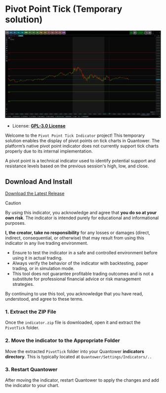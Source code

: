 # Pivot Point Tick (Temporary solution)

![preview Pivot Point Tick Indicator](.github/assets/image.png)

- License: **[GPL-3.0 License](./license.txt)**

Welcome to the `Pivot Point Tick Indicator` project! 
  This temporary solution enables the display of pivot points on tick charts 
  in Quantower. The platform’s native pivot point indicator does not currently 
  support tick charts properly due to its internal implementation.

A pivot point is a technical indicator used to identify potential support and 
  resistance levels based on the previous session's high, low, and close.  

## Download And Install

<a
    class="button button--primary"
    href="https://github.com/qtx-project/indicator-pivot-tick/releases/latest/download/indicator.zip"
    download
    target="_blank"
    rel="noopener noreferrer">Download the Latest Release</a>

> [!CAUTION]
> By using this indicator, you acknowledge and agree that **you do so at your own risk**.
> The indicator is intended purely for educational and informational purposes.
>
> **I, the creator, take no responsibility** for any losses or damages (direct, indirect, 
> consequential, or otherwise) that may result from using this indicator in any live 
> trading environment.
>
> - Ensure to test the indicator in a safe and controlled environment 
>   before using it in actual trading.
> - Always verify the behavior of the indicator with backtesting, paper 
>   trading, or in simulation mode.
> - This tool does not guarantee profitable trading outcomes and is not a 
>   substitute for professional financial advice or risk management strategies.
>
> By continuing to use this tool, you acknowledge that you have read, understood, and agree to these terms.

### 1. Extract the ZIP File

Once the `indicator.zip` file is downloaded, open it and extract the 
`PivotTick` folder.

### 2. Move the indicator to the Appropriate Folder

Move the extracted `PivotTick` folder into your Quantower 
**indicators directory**. This is typically located at `Quantower/Settings/Indicators/..`

### 3. Restart Quantower

After moving the indicator, restart Quantower to apply the changes and
add the indicator to your chart.
